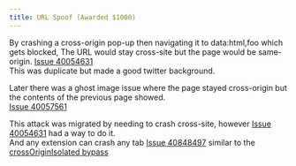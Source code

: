 ```yaml
---
title: URL Spoof (Awarded $1000)
---
```


By crashing a cross-origin pop-up then navigating it to data:html,foo which gets blocked, The URL would stay cross-site but the page would be same-origin.
[Issue 40054631](https://issues.chromium.org/issues/40054631)  
This was duplicate but made a good twitter background.  

Later there was a ghost image issue where the page stayed cross-origin but the contents of the previous page showed.  
[Issue 40057561](https://issues.chromium.org/issues/40057561)  

This attack was migrated by needing to crash cross-site, however [Issue 40054631](https://issues.chromium.org/issues/40054631) had a way to do it.   
And any extension can crash any tab [Issue 40848497](https://issues.chromium.org/issues/40848497) similar to the [crossOriginIsolated bypass](https://ndevtk.github.io/writeups/2021/12/30/crossoriginisolated-bypass/)

